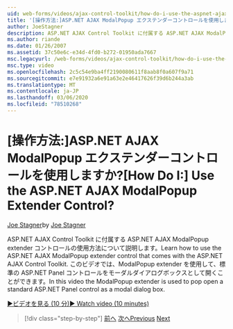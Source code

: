 ```yaml
---
uid: web-forms/videos/ajax-control-toolkit/how-do-i-use-the-aspnet-ajax-modalpopup-extender-control
title: '[操作方法:]ASP.NET AJAX ModalPopup エクステンダーコントロールを使用しますか? | Microsoft Docs'
author: JoeStagner
description: ASP.NET AJAX Control Toolkit に付属する ASP.NET AJAX ModalPopup extender コントロールの使用方法について説明します。 このビデオでは、ModalPopup extender が使用されています...
ms.author: riande
ms.date: 01/26/2007
ms.assetid: 37c50e6c-e34d-4fd0-b272-01950ada7667
msc.legacyurl: /web-forms/videos/ajax-control-toolkit/how-do-i-use-the-aspnet-ajax-modalpopup-extender-control
msc.type: video
ms.openlocfilehash: 2c5c54e9ba4ff2190080611f8aab8f0a607f9a71
ms.sourcegitcommit: e7e91932a6e91a63e2e46417626f39d6b244a3ab
ms.translationtype: MT
ms.contentlocale: ja-JP
ms.lasthandoff: 03/06/2020
ms.locfileid: "78510268"
---
```

# <a name="how-do-i-use-the-aspnet-ajax-modalpopup-extender-control"></a><span data-ttu-id="fd8c7-105">[操作方法:]ASP.NET AJAX ModalPopup エクステンダーコントロールを使用しますか?</span><span class="sxs-lookup"><span data-stu-id="fd8c7-105">[How Do I:] Use the ASP.NET AJAX ModalPopup Extender Control?</span></span>

<span data-ttu-id="fd8c7-106">[Joe Stagner](https://github.com/JoeStagner)</span><span class="sxs-lookup"><span data-stu-id="fd8c7-106">by [Joe Stagner](https://github.com/JoeStagner)</span></span>

<span data-ttu-id="fd8c7-107">ASP.NET AJAX Control Toolkit に付属する ASP.NET AJAX ModalPopup extender コントロールの使用方法について説明します。</span><span class="sxs-lookup"><span data-stu-id="fd8c7-107">Learn how to use the ASP.NET AJAX ModalPopup extender control that comes with the ASP.NET AJAX Control Toolkit.</span></span> <span data-ttu-id="fd8c7-108">このビデオでは、ModalPopup extender を使用して、標準の ASP.NET Panel コントロールをモーダルダイアログボックスとして開くことができます。</span><span class="sxs-lookup"><span data-stu-id="fd8c7-108">In this video the ModalPopup extender is used to pop open a standard ASP.NET Panel control as a modal dialog box.</span></span>

[<span data-ttu-id="fd8c7-109">&#9654;ビデオを見る (10 分)</span><span class="sxs-lookup"><span data-stu-id="fd8c7-109">&#9654; Watch video (10 minutes)</span></span>](https://channel9.msdn.com/Blogs/ASP-NET-Site-Videos/how-do-i-use-the-aspnet-ajax-modalpopup-extender-control)

> [!div class="step-by-step"]
> <span data-ttu-id="fd8c7-110">[前へ](how-do-i-use-the-aspnet-ajax-popup-control-extender.md)
> [次へ](how-do-i-use-the-aspnet-ajax-alwaysvisible-control-extender.md)</span><span class="sxs-lookup"><span data-stu-id="fd8c7-110">[Previous](how-do-i-use-the-aspnet-ajax-popup-control-extender.md)
[Next](how-do-i-use-the-aspnet-ajax-alwaysvisible-control-extender.md)</span></span>

